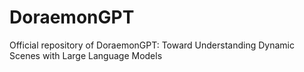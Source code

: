 # DoraemonGPT
Official repository of DoraemonGPT: Toward Understanding Dynamic Scenes with Large Language Models
